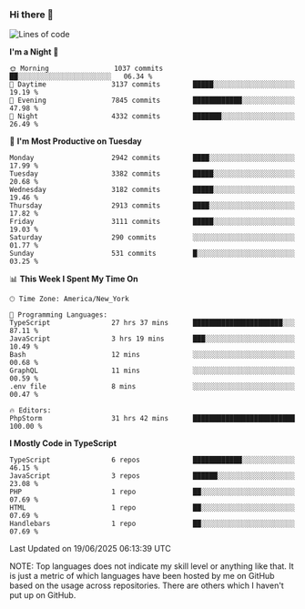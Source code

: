 ### Hi there 👋

<!--
**LynxJinxxy/LynxJinxxy** is a ✨ _special_ ✨ repository because its `README.md` (this file) appears on your GitHub profile.

Here are some ideas to get you started:

- 🔭 I’m currently working on ...
- 🌱 I’m currently learning ...
- 👯 I’m looking to collaborate on ...
- 🤔 I’m looking for help with ...
- 💬 Ask me about ...
- 📫 How to reach me: ...
- 😄 Pronouns: ...
- ⚡ Fun fact: ...
-->

<!--START_SECTION:waka-->
![Lines of code](https://img.shields.io/badge/From%20Hello%20World%20I%27ve%20Written-24.9%20million%20lines%20of%20code-blue)

**I'm a Night 🦉** 

```text
🌞 Morning                1037 commits        ██░░░░░░░░░░░░░░░░░░░░░░░   06.34 % 
🌆 Daytime                3137 commits        █████░░░░░░░░░░░░░░░░░░░░   19.19 % 
🌃 Evening                7845 commits        ████████████░░░░░░░░░░░░░   47.98 % 
🌙 Night                  4332 commits        ███████░░░░░░░░░░░░░░░░░░   26.49 % 
```
📅 **I'm Most Productive on Tuesday** 

```text
Monday                   2942 commits        ████░░░░░░░░░░░░░░░░░░░░░   17.99 % 
Tuesday                  3382 commits        █████░░░░░░░░░░░░░░░░░░░░   20.68 % 
Wednesday                3182 commits        █████░░░░░░░░░░░░░░░░░░░░   19.46 % 
Thursday                 2913 commits        ████░░░░░░░░░░░░░░░░░░░░░   17.82 % 
Friday                   3111 commits        █████░░░░░░░░░░░░░░░░░░░░   19.03 % 
Saturday                 290 commits         ░░░░░░░░░░░░░░░░░░░░░░░░░   01.77 % 
Sunday                   531 commits         █░░░░░░░░░░░░░░░░░░░░░░░░   03.25 % 
```


📊 **This Week I Spent My Time On** 

```text
🕑︎ Time Zone: America/New_York

💬 Programming Languages: 
TypeScript               27 hrs 37 mins      ██████████████████████░░░   87.11 % 
JavaScript               3 hrs 19 mins       ███░░░░░░░░░░░░░░░░░░░░░░   10.49 % 
Bash                     12 mins             ░░░░░░░░░░░░░░░░░░░░░░░░░   00.68 % 
GraphQL                  11 mins             ░░░░░░░░░░░░░░░░░░░░░░░░░   00.59 % 
.env file                8 mins              ░░░░░░░░░░░░░░░░░░░░░░░░░   00.47 % 

🔥 Editors: 
PhpStorm                 31 hrs 42 mins      █████████████████████████   100.00 % 
```

**I Mostly Code in TypeScript** 

```text
TypeScript               6 repos             ████████████░░░░░░░░░░░░░   46.15 % 
JavaScript               3 repos             ██████░░░░░░░░░░░░░░░░░░░   23.08 % 
PHP                      1 repo              ██░░░░░░░░░░░░░░░░░░░░░░░   07.69 % 
HTML                     1 repo              ██░░░░░░░░░░░░░░░░░░░░░░░   07.69 % 
Handlebars               1 repo              ██░░░░░░░░░░░░░░░░░░░░░░░   07.69 % 
```




 Last Updated on 19/06/2025 06:13:39 UTC
<!--END_SECTION:waka-->
NOTE: Top languages does not indicate my skill level or anything like that. It is just a metric of which languages have been hosted by me on GitHub based on the usage across repositories. There are others which I haven't put up on GitHub.
